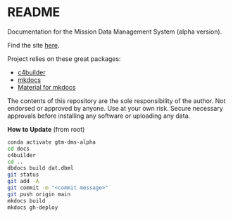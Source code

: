 # README

Documentation for the Mission Data Management System (alpha version).

Find the site [here](https://eanderson-ei.github.io/gtm-dms-alpha/).

Project relies on these great packages:

- [c4builder](link/to/c4builder) 
- [mkdocs](https://www.mkdocs.org/)
- [Material for mkdocs](https://squidfunk.github.io/mkdocs-material/)

The contents of this repository are the sole responsibility of the author. Not endorsed or approved by anyone. Use at your own risk. Secure necessary approvals before installing any software or uploading any data.

**How to Update** (from root)

```bash
conda activate gtm-dms-alpha
cd docs
c4builder
cd ..
dbdocs build dat.dbml
git status
git add -A
git commit -m "<commit message>"
git push origin main
mkdocs build
mkdocs gh-deploy
```
